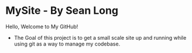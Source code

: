 # MySite - By Sean Long

Hello, Welcome to My GitHub!

-  The Goal of this project is to get a small scale site up and running while using git as
   a way to manage my codebase.
   

